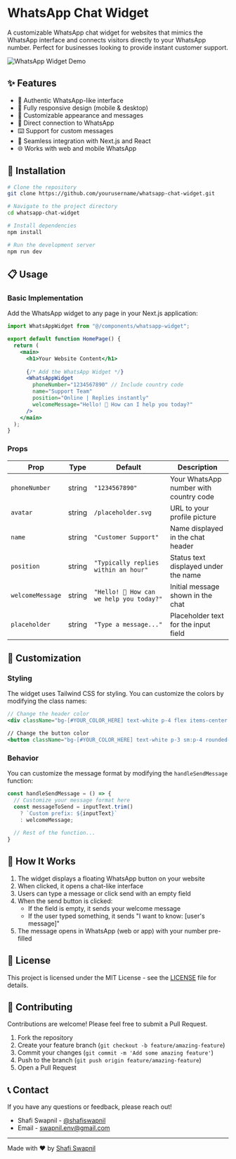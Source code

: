 # WhatsApp Chat Widget

A customizable WhatsApp chat widget for websites that mimics the WhatsApp interface and connects visitors directly to your WhatsApp number. Perfect for businesses looking to provide instant customer support.

![WhatsApp Widget Demo](./public/demo-screenshot.png)


## ✨ Features

- 💬 Authentic WhatsApp-like interface
- 📱 Fully responsive design (mobile & desktop)
- 🎨 Customizable appearance and messages
- 🔗 Direct connection to WhatsApp
- ⌨️ Support for custom messages
- 🔄 Seamless integration with Next.js and React
- 🌐 Works with web and mobile WhatsApp


## 🚀 Installation

```bash
# Clone the repository
git clone https://github.com/yourusername/whatsapp-chat-widget.git

# Navigate to the project directory
cd whatsapp-chat-widget

# Install dependencies
npm install

# Run the development server
npm run dev
```

## 📋 Usage

### Basic Implementation

Add the WhatsApp widget to any page in your Next.js application:

```jsx
import WhatsAppWidget from "@/components/whatsapp-widget";

export default function HomePage() {
  return (
    <main>
      <h1>Your Website Content</h1>
      
      {/* Add the WhatsApp Widget */}
      <WhatsAppWidget 
        phoneNumber="1234567890" // Include country code
        name="Support Team"
        position="Online | Replies instantly"
        welcomeMessage="Hello! 👋 How can I help you today?"
      />
    </main>
  );
}
```

### Props

| Prop | Type | Default | Description |
|------|------|---------|-------------|
| `phoneNumber` | string | `"1234567890"` | Your WhatsApp number with country code |
| `avatar` | string | `/placeholder.svg` | URL to your profile picture |
| `name` | string | `"Customer Support"` | Name displayed in the chat header |
| `position` | string | `"Typically replies within an hour"` | Status text displayed under the name |
| `welcomeMessage` | string | `"Hello! 👋 How can we help you today?"` | Initial message shown in the chat |
| `placeholder` | string | `"Type a message..."` | Placeholder text for the input field |


## 🎨 Customization

### Styling

The widget uses Tailwind CSS for styling. You can customize the colors by modifying the class names:

```jsx
// Change the header color
<div className="bg-[#YOUR_COLOR_HERE] text-white p-4 flex items-center justify-between">

// Change the button color
<button className="bg-[#YOUR_COLOR_HERE] text-white p-3 sm:p-4 rounded-full">
```

### Behavior

You can customize the message format by modifying the `handleSendMessage` function:

```jsx
const handleSendMessage = () => {
  // Customize your message format here
  const messageToSend = inputText.trim() 
    ? `Custom prefix: ${inputText}` 
    : welcomeMessage;
  
  // Rest of the function...
}
```

## 📱 How It Works

1. The widget displays a floating WhatsApp button on your website
2. When clicked, it opens a chat-like interface
3. Users can type a message or click send with an empty field
4. When the send button is clicked:
   - If the field is empty, it sends your welcome message
   - If the user typed something, it sends "I want to know: [user's message]"
5. The message opens in WhatsApp (web or app) with your number pre-filled


## 📄 License

This project is licensed under the MIT License - see the [LICENSE](LICENSE) file for details.


## 🤝 Contributing

Contributions are welcome! Please feel free to submit a Pull Request.

1. Fork the repository
2. Create your feature branch (`git checkout -b feature/amazing-feature`)
3. Commit your changes (`git commit -m 'Add some amazing feature'`)
4. Push to the branch (`git push origin feature/amazing-feature`)
5. Open a Pull Request


## 📞 Contact

If you have any questions or feedback, please reach out!

- Shafi Swapnil - [@shafiswapnil](https://www.linkedin.com/in/shafiswapnil/)
- Email - swapnil.env@gmail.com

---

Made with ❤️ by [Shafi Swapnil](https://github.com/shafiswapnil)
